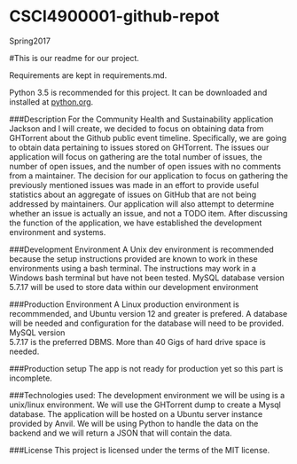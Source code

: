 # CSCI4900001-github-repot
Spring2017

#This is our readme for our project.

Requirements are kept in requirements.md.

Python 3.5 is recommended for this project.  It can be downloaded and installed at [python.org](python.org).

###Description
For the Community Health and Sustainability application Jackson and I will create, we decided to focus on obtaining data from GHTorrent about the Github public event timeline. Specifically, we are going to obtain data pertaining to issues stored on GHTorrent. The issues our application will focus on gathering are the total number of issues, the number of open issues, and the number of open issues with no comments from a maintainer. The decision for our application to focus on gathering the previously mentioned issues was made in an effort to provide useful statistics about an aggregate of issues on GitHub that are not being addressed by maintainers.  Our application will also attempt to determine whether an issue is actually an issue, and not a TODO item.  After discussing the function of the application, we have established the development environment and systems.


###Development Environment
A Unix dev environment is recommended because the setup instructions provided are known to work in these environments using a bash terminal.  The instructions may work in a Windows bash terminal but have not been tested.  MySQL database version 	
5.7.17 will be used to store data within our development environment 


###Production Environment
A Linux production environment is recommmended, and Ubuntu version 12 and greater is prefered.  A database will be needed and configuration for the database will need to be provided.  MySQL version 	
5.7.17 is the preferred DBMS.
More than 40 Gigs of hard drive space is needed.


###Production setup
The app is not ready for production yet so this part is incomplete.

###Technologies used:
The development environment we will be using is a unix/linux environment. We will use the GHTorrent dump to create a Mysql database. The application will be hosted on a Ubuntu server instance provided by Anvil. We will be using Python to handle the data on the backend and we will return a JSON that will contain the data. 


###License 
This project is licensed under the terms of the MIT license.
